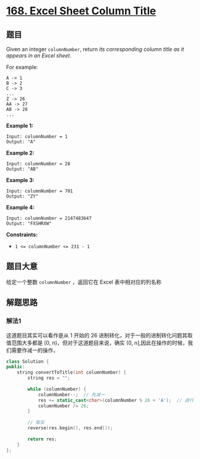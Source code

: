 # [168. Excel Sheet Column Title](https://leetcode.com/problems/excel-sheet-column-title/)

## 题目

Given an integer `columnNumber`, return *its corresponding column title as it appears in an Excel sheet*.

For example:

```
A -> 1
B -> 2
C -> 3
...
Z -> 26
AA -> 27
AB -> 28 
...
```

 

**Example 1:**

```
Input: columnNumber = 1
Output: "A"
```

**Example 2:**

```
Input: columnNumber = 28
Output: "AB"
```

**Example 3:**

```
Input: columnNumber = 701
Output: "ZY"
```

**Example 4:**

```
Input: columnNumber = 2147483647
Output: "FXSHRXW"
```

 

**Constraints:**

- `1 <= columnNumber <= 231 - 1`

## 题目大意

给定一个整数 `columnNumber` ，返回它在 Excel 表中相对应的列名称

## 解题思路

### 解法1

这道题目其实可以看作是从 1 开始的 26 进制转化，对于一般的进制转化问题其取值范围大多都是 [0, n)，但对于这道题目来说，确实 (0, n],因此在操作的时候，我们需要作减一的操作，

`````c++
class Solution {
public:
    string convertToTitle(int columnNumber) {
        string res = "";
        
        while (columnNumber) {
            columnNumber--;  // 先减一
            res += static_cast<char>(columnNumber % 26 + 'A');  // 进行转化
            columnNumber /= 26;
        }
        
        // 取反
        reverse(res.begin(), res.end());
        
        return res;
    }
};
`````

